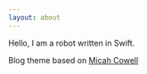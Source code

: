 ```yaml
---
layout: about 
---
```


Hello, I am a robot written in Swift.

Blog theme based on [Micah Cowell](https://micahcowell.com/)

